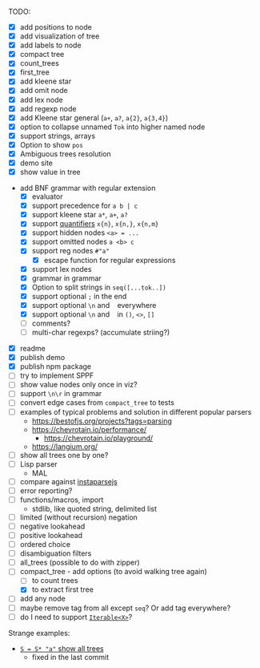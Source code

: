 TODO:

- [x] add positions to node
- [x] add visualization of tree
- [x] add labels to node
- [x] compact tree
- [x] count_trees
- [x] first_tree
- [x] add kleene star
- [x] add omit node
- [x] add lex node
- [x] add regexp node
- [x] add Kleene star general (`a+`, `a?`, `a{2}`, `a{3,4}`)
- [x] option to collapse unnamed `Tok` into higher named node
- [x] support strings, arrays
- [x] Option to show `pos`
- [x] Ambiguous trees resolution
- [x] demo site
- [x] show value in tree
- add BNF grammar with regular extension
  - [x] evaluator
  - [x] support precedence for `a b | c`
  - [x] support kleene star `a*`, `a+`, `a?`
  - [x] support [quantifiers](https://developer.mozilla.org/en-US/docs/Web/JavaScript/Guide/Regular_expressions/Quantifiers) `x{n}`, `x{n,}`, `x{n,m}`
  - [x] support hidden nodes `<a> = ...`
  - [x] support omitted nodes `a <b> c`
  - [x] support reg nodes `#"a"`
    - [x] escape function for regular expressions
  - [x] support lex nodes
  - [x] grammar in grammar
  - [x] Option to split strings in `seq([...tok..])`
  - [x] support optional `;` in the end
  - [x] support optional `\n` and ` ` everywhere
  - [x] support optional `\n` and ` ` in `()`, `<>`, `[]`
  - [ ] comments?
  - [ ] multi-char regexps? (accumulate striing?)
- [x] readme
- [x] publish demo
- [x] publish npm package
- [ ] try to implement SPPF
- [ ] show value nodes only once in viz?
- [ ] support `\n\r` in grammar
- [ ] convert edge cases from `compact_tree` to tests
- [ ] examples of typical problems and solution in different popular parsers
  - https://bestofjs.org/projects?tags=parsing
  - https://chevrotain.io/performance/
    - https://chevrotain.io/playground/
  - https://langium.org/
- [ ] show all trees one by one?
- [ ] Lisp parser
  - MAL
- [ ] compare against [instaparsejs](https://github.com/stereobooster/instaparsejs)
- [ ] error reporting?
- [ ] functions/macros, import
  - stdlib, like quoted string, delimited list
- [ ] limited (without recursion) negation
- [ ] negative lookahead
- [ ] positive lookahead
- [ ] ordered choice
- [ ] disambiguation filters
- [ ] all_trees (possible to do with zipper)
- [ ] compact_tree - add options (to avoid walking tree again)
  - [ ] to count trees
  - [x] to extract first tree
- [ ] add any node
- [ ] maybe remove tag from all except `seq`? Or add tag everywhere?
- [ ] do I need to support [`Iterable<X>`](https://www.typescriptlang.org/docs/handbook/iterators-and-generators.html)?

Strange examples:

- [`S = S* "a"` show all trees](http://localhost:5173/?g=S+%3D+S*+%22a%22&t=aaa&all=1&ranges=1&values=)
  - fixed in the last commit

